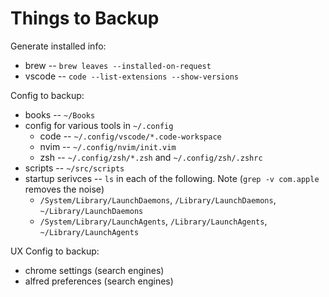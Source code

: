 # Things to Backup

Generate installed info:

  - brew -- `brew leaves --installed-on-request`
  - vscode -- `code --list-extensions --show-versions`

Config to backup:

  - books -- `~/Books`
  - config for various tools in `~/.config`
    - code -- `~/.config/vscode/*.code-workspace` 
    - nvim -- `~/.config/nvim/init.vim`
    - zsh -- `~/.config/zsh/*.zsh` and `~/.config/zsh/.zshrc`
  - scripts -- `~/src/scripts`
  - startup serivces -- `ls` in each of the following. Note (`grep -v com.apple` removes the noise)
    - `/System/Library/LaunchDaemons`, `/Library/LaunchDaemons`, `~/Library/LaunchDaemons`
    - `/System/Library/LaunchAgents`, `/Library/LaunchAgents`, `~/Library/LaunchAgents`

UX Config to backup:

  - chrome settings (search engines)
  - alfred preferences (search engines)
